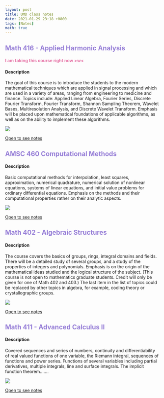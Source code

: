 ```yaml
---
layout: post
title: UMD class notes
date: 2021-01-29 23:18 +0800
tags: [Notes]
math: true
---
```


<!-- Global site tag (gtag.js) - Google Analytics -->
  <script async src="https://www.googletagmanager.com/gtag/js?id=G-TG0XJZG53F"></script>
  <script>
    window.dataLayer = window.dataLayer || [];
    function gtag(){dataLayer.push(arguments);}
    gtag('js', new Date());

    gtag('config', 'G-TG0XJZG53F');
  </script>


## <font color= 977FD7> Math 416 - Applied Harmonic Analysis</font>

#### <font color= E675A7> I am taking this course right now >w<</font>

#### Description
The goal of this course is to introduce the students to the modern mathematical techniques which are applied in signal processing and which are used in a variety of areas, ranging from engineering to medicine and finance. Topics include: Applied Linear Algebra, Fourier Series, Discrete Fourier Transform, Fourier Transform, Shannon Sampling Theorem, Wavelet Bases, Multiresolution Analysis, and Discrete Wavelet Transform. Emphasis will be placed upon mathematical foundations of applicable algorithms, as well as on the ability to implement these algorithms.

<img src="{{ '/docs/MATH416preview.png' | relative_url }}">

<a href="/mathnotes/docs/MATH416.pdf">Open to see notes</a>


## <font color= 977FD7> AMSC 460 Computational Methods</font>

#### Description
Basic computational methods for interpolation, least squares, approximation, numerical quadrature, numerical solution of nonlinear equations, systems of linear equations, and initial value problems for ordinary differential equations. Emphasis on the methods and their computational properties rather on their analytic aspects.

<img src="{{ '/docs/AMSC460preview.png' | relative_url }}">

<a href="/mathnotes/docs/AMSC460.pdf">Open to see notes</a>

## <font color= 977FD7> Math 402 - Algebraic Structures</font>

#### Description
The course covers the basics of groups, rings, integral domains and fields. There will be a detailed study of several groups, and a study of the properties of integers and polynomials. Emphasis is on the origin of the mathematical ideas studied and the logical structure of the subject. (This course is not open to mathematics graduate students. Credit will only be given for one of Math 402 and 403.) The last item in the list of topics could be replaced by other topics in algebra, for example, coding theory or crystallographic groups.


<img src="{{ '/docs/MATH402preview.png' | relative_url }}">

<a href="/mathnotes/docs/MATH402.pdf">Open to see notes</a>


## <font color= 977FD7> Math 411 - Advanced Calculus II</font>

#### Description
Covered sequences and series of numbers, continuity and differentiability of real valued functions of one variable, the Riemann integral, sequences of functions and power series. Functions of several variables including partial derivatives, multiple integrals, line and surface integrals. The implicit function theorem.......


<img src="{{ '/docs/MATH411preview.png' | relative_url }}">

<a href="/mathnotes/docs/MATH411.pdf">Open to see notes</a>
